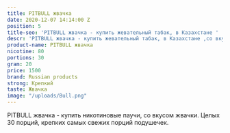 ```yaml
---
title: PITBULL жвачка
date: 2020-12-07 14:14:00 Z
position: 5
title-seo: 'PITBULL жвачка - купить жевательный табак, в Казахстане '
descr: 'PITBULL жвачка - купить жевательный табак, в Казахстане ,со вкусом жвачки '
product-name: PITBULL жвачка
nicotine: 80
portions: 30
gram: 20
price: 1500
brand: Russian products
strong: Крепкий
taste: Жвачка
image: "/uploads/Bull.png"
---
```


PITBULL жвачка - купить никотиновые паучи, со вкусом жвачки.
Целых 30 порций, крепких самых свежих порций подушечек.